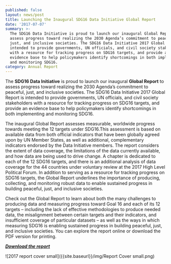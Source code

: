 ```yaml
---
published: false
layout: news/post
title: Launching the Inaugural SDG16 Data Initiative Global Report
date: '2017-07-07'
summary: >-
  The SDG16 Data Initiative is proud to launch our inaugural Global Report to
  assess progress toward realizing the 2030 Agenda’s commitment to peaceful,
  just, and inclusive societies. The SDG16 Data Initiative 2017 Global Report is
  intended to provide governments, UN officials, and civil society stakeholders
  with a resource for tracking progress on SDG16 targets, and provide an
  evidence base to help policymakers identify shortcomings in both implementing
  and monitoring SDG16.
category: Annual Report
---
```

The **SDG16 Data Initiative** is proud to launch our inaugural **Global Report** to assess progress toward realizing the 2030 Agenda’s commitment to peaceful, just, and inclusive societies. The SDG16 Data Initiative 2017 Global Report is intended to provide governments, UN officials, and civil society stakeholders with a resource for tracking progress on SDG16 targets, and provide an evidence base to help policymakers identify shortcomings in both implementing and monitoring SDG16. 

The inaugural Global Report assesses measurable, worldwide progress towards meeting the 12 targets under SDG16.This assessment is based on available data from both official indicators that have been globally agreed upon by UN Member States, as well as additional, complementary indicators endorsed by the Data Initiative members. The report considers the extent of data coverage, the limitations of the data currently available, and how data are being used to drive change. A chapter is dedicated to each of the 12 SDG16 targets, and there is an additional analysis of data coverage for the 44 countries under voluntary review at the 2017 High Level Political Forum. In addition to serving as a resource for tracking progress on SDG16 targets, the Global Report underlines the importance of producing, collecting, and monitoring robust data to enable sustained progress in building peaceful, just, and inclusive societies.

Check out the Global Report to learn about both the many challenges to producing data and measuring progress toward Goal 16 and each of its 12 targets – including the lack of effective methodologies to produce needed data, the misalignment between certain targets and their indicators, and insufficient coverage of particular datasets – as well as the ways in which measuring SDG16 is enabling sustained progress in building peaceful, just, and inclusive societies. You can explore the report online or download the PDF version for printing.


**_[Download the report](https://drive.google.com/uc?export=download&id=0B39Nx8qx75auQjE1RTBZNVJmZHM)_**

![2017 report cover small]({{site.baseurl}}/img/Report Cover small.png)
